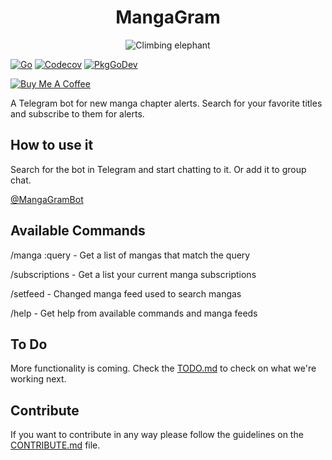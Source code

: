 <h1 align="center">MangaGram</h1>
<div align="center">
<img alt="Climbing elephant" src="logo.png" />
</div>

[![Go](https://github.com/tavomoya/mangagram/actions/workflows/go.yml/badge.svg?branch=dev&event=push)](https://github.com/tavomoya/mangagram/actions/workflows/go.yml)     [![Codecov](https://codecov.io/gh/tavomoya/mangagram/branch/dev/graph/badge.svg)](https://codecov.io/gh/tavomoya/mangagram)     [![PkgGoDev](https://pkg.go.dev/badge/github.com/tavomoya/mangagram)](https://pkg.go.dev/github.com/tavomoya/mangagram)

<a href="https://buymeacoff.ee/tavomoya" target="_blank"><img src="https://www.buymeacoffee.com/assets/img/custom_images/yellow_img.png" alt="Buy Me A Coffee" style="height: auto !important; width: auto !important;" ></a>

A Telegram bot for new manga chapter alerts. Search for your favorite titles and subscribe to them for alerts.

## How to use it

Search for the bot in Telegram and start chatting to it. Or add it to group chat.

[@MangaGramBot](http://t.me/MangaGramBot)

## Available Commands

/manga :query - Get a list of mangas that match the query

/subscriptions - Get a list your current manga subscriptions

/setfeed - Changed manga feed used to search mangas

/help - Get help from available commands and manga feeds

## To Do

More functionality is coming. Check the [TODO.md](TODO.md) to check on what we're working next.

## Contribute

If you want to contribute in any way please follow the guidelines on the [CONTRIBUTE.md](CONTRIBUTE.md) file.